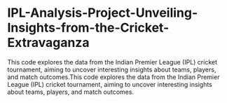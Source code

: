 # IPL-Analysis-Project-Unveiling-Insights-from-the-Cricket-Extravaganza
This code explores the data from the Indian Premier League (IPL) cricket tournament, aiming to uncover interesting insights about teams, players, and match outcomes.This code explores the data from the Indian Premier League (IPL) cricket tournament, aiming to uncover interesting insights about teams, players, and match outcomes.
